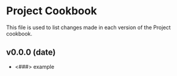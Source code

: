 # Project Cookbook

This file is used to list changes made in each version of the Project cookbook.

## v0.0.0 (date)

- <###> example
